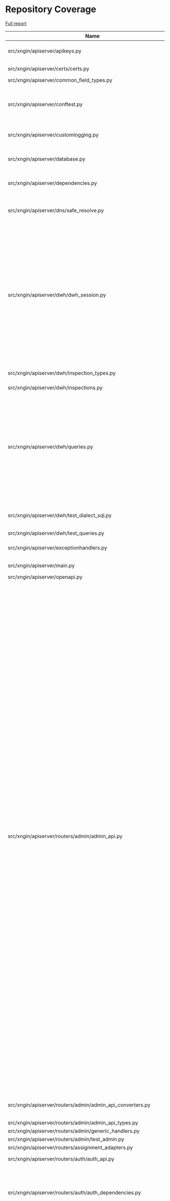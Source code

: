 # Repository Coverage

[Full report](https://htmlpreview.github.io/?https://github.com/agency-fund/evidential-be/blob/python-coverage-comment-action-data/htmlcov/index.html)

| Name                                                                 |    Stmts |     Miss |   Cover |   Missing |
|--------------------------------------------------------------------- | -------: | -------: | ------: | --------: |
| src/xngin/apiserver/apikeys.py                                       |       39 |        8 |     79% |35, 37-41, 70-73 |
| src/xngin/apiserver/certs/certs.py                                   |       16 |        9 |     44% |19-23, 37-44 |
| src/xngin/apiserver/common\_field\_types.py                          |       12 |        1 |     92% |        13 |
| src/xngin/apiserver/conftest.py                                      |      185 |        8 |     96% |73, 95-97, 107, 156, 158, 162 |
| src/xngin/apiserver/customlogging.py                                 |       54 |        5 |     91% |35-36, 41, 56-57 |
| src/xngin/apiserver/database.py                                      |       61 |       16 |     74% |28, 38, 55, 61, 68, 89-101 |
| src/xngin/apiserver/dependencies.py                                  |       27 |        9 |     67% |22, 49, 52-56, 61-63 |
| src/xngin/apiserver/dns/safe\_resolve.py                             |       44 |        9 |     80% |28-29, 33-34, 47, 69, 72, 77-78 |
| src/xngin/apiserver/dwh/dwh\_session.py                              |      179 |       77 |     57% |37, 43, 71-78, 81, 144, 150, 161-168, 175-232, 254-256, 271, 324-329, 332, 334-340, 358, 392-399, 407 |
| src/xngin/apiserver/dwh/inspection\_types.py                         |       61 |        5 |     92% |27, 45, 67, 78, 84 |
| src/xngin/apiserver/dwh/inspections.py                               |       28 |        1 |     96% |        63 |
| src/xngin/apiserver/dwh/queries.py                                   |      171 |       33 |     81% |117-157, 169, 176, 216, 246-248, 294, 315, 332-333, 342, 344, 347-348, 357-358 |
| src/xngin/apiserver/dwh/test\_dialect\_sql.py                        |       77 |        6 |     92% |591, 603, 606-609 |
| src/xngin/apiserver/dwh/test\_queries.py                             |      224 |        1 |     99% |       210 |
| src/xngin/apiserver/exceptionhandlers.py                             |       49 |        9 |     82% |31, 35, 43, 51-56, 70 |
| src/xngin/apiserver/main.py                                          |       33 |        6 |     82% | 20-38, 66 |
| src/xngin/apiserver/openapi.py                                       |       20 |        9 |     55% |     19-67 |
| src/xngin/apiserver/routers/admin/admin\_api.py                      |      496 |      236 |     52% |168, 231-234, 261-264, 289-292, 306-310, 323-325, 348, 370, 381, 396-409, 429-439, 471-486, 504-519, 554-566, 570-583, 603-619, 665-671, 688-696, 725-736, 761-771, 782-801, 812-813, 832-839, 845-851, 871-882, 899, 949-959, 975-1061, 1073, 1088-1109, 1134-1140, 1194-1199, 1252-1261, 1286-1315, 1368, 1395-1396, 1410-1411, 1422, 1436-1445, 1456-1462, 1479-1486, 1521-1541, 1580-1606, 1617-1621 |
| src/xngin/apiserver/routers/admin/admin\_api\_converters.py          |       41 |        6 |     85% |27, 71-72, 82, 108-109 |
| src/xngin/apiserver/routers/admin/admin\_api\_types.py               |      178 |        2 |     99% |    33, 35 |
| src/xngin/apiserver/routers/admin/generic\_handlers.py               |       24 |       14 |     42% |     42-60 |
| src/xngin/apiserver/routers/admin/test\_admin.py                     |      710 |        1 |     99% |       321 |
| src/xngin/apiserver/routers/assignment\_adapters.py                  |       44 |        1 |     98% |       149 |
| src/xngin/apiserver/routers/auth/auth\_api.py                        |       35 |       12 |     66% |29-32, 59-80 |
| src/xngin/apiserver/routers/auth/auth\_dependencies.py               |       96 |       47 |     51% |52, 65-71, 78-105, 123, 130-169, 200-202 |
| src/xngin/apiserver/routers/common\_api\_types.py                    |      352 |       50 |     86% |107, 133, 135, 272, 342-351, 369, 585-587, 624, 804-827, 834-840, 847-851, 1052, 1219, 1221-1223 |
| src/xngin/apiserver/routers/common\_enums.py                         |      167 |       55 |     67% |71, 73, 85, 87, 96-105, 110, 132-149, 160-164, 205, 243-256, 276-282, 310-314 |
| src/xngin/apiserver/routers/experiments/dependencies.py              |       18 |        3 |     83% |     49-55 |
| src/xngin/apiserver/routers/experiments/experiments\_api.py          |       87 |       37 |     57% |98, 107-120, 142, 155, 182, 193, 207, 237-244, 282-338, 355-365 |
| src/xngin/apiserver/routers/experiments/experiments\_common.py       |      316 |       99 |     69% |64, 69, 93, 107, 114, 137-148, 168, 186, 202-211, 235, 246, 319, 333, 356-374, 400-416, 512-531, 585-587, 638-659, 702, 706, 709-714, 736-737, 759-774, 777, 804-900 |
| src/xngin/apiserver/routers/experiments/test\_experiments\_common.py |      358 |        1 |     99% |       903 |
| src/xngin/apiserver/routers/healthchecks\_api.py                     |       16 |        2 |     88% |     26-27 |
| src/xngin/apiserver/routers/test\_common\_api\_types.py              |       41 |        1 |     98% |        74 |
| src/xngin/apiserver/settings.py                                      |      171 |       28 |     84% |99, 119, 126, 132, 177-178, 238, 243, 246-251, 301-305, 324, 346, 357, 359, 369, 372, 389, 411, 426 |
| src/xngin/apiserver/sqla/tables.py                                   |      245 |        7 |     97% |49, 126-128, 256, 290-291 |
| src/xngin/apiserver/storage/storage\_format\_converters.py           |      100 |       24 |     76% |58, 75, 89-90, 109, 162-202, 284, 318-371 |
| src/xngin/apiserver/testing/assertions.py                            |       14 |        5 |     64% | 14-17, 23 |
| src/xngin/apiserver/testing/xurl.py                                  |       29 |        1 |     97% |        37 |
| src/xngin/cli/main.py                                                |      336 |      197 |     41% |83-99, 115-146, 150-154, 164-166, 253, 256, 261, 273-274, 283, 291-309, 312-348, 350-353, 371-376, 381-382, 411-412, 425-433, 439-445, 451-454, 461-469, 494-499, 514-522, 535-543, 547-550, 590-666, 682-686, 697-698, 706-708, 712 |
| src/xngin/db\_extensions/custom\_functions.py                        |       39 |        3 |     92% |47, 66, 79 |
| src/xngin/db\_extensions/test\_custom\_functions.py                  |       48 |       12 |     75% |59-68, 73-82 |
| src/xngin/events/common.py                                           |        7 |        2 |     71% |    14, 21 |
| src/xngin/events/experiment\_created.py                              |       14 |        4 |     71% | 18, 21-25 |
| src/xngin/events/webhook\_sent.py                                    |       15 |        5 |     67% |     18-23 |
| src/xngin/stats/assignment.py                                        |       46 |        1 |     98% |       113 |
| src/xngin/stats/balance.py                                           |       62 |        3 |     95% |106, 134, 137 |
| src/xngin/stats/bandit\_sampling.py                                  |       73 |       62 |     15% |25-27, 48-54, 71-73, 95-110, 136-160, 179-209, 231-266 |
| src/xngin/stats/power.py                                             |       65 |        5 |     92% |45, 84, 141-151 |
| src/xngin/xsecrets/gcp\_kms\_provider.py                             |       71 |       26 |     63% |62-77, 84-85, 102-103, 106, 110-118, 122-129 |
| src/xngin/xsecrets/provider.py                                       |       19 |        1 |     95% |        46 |
| src/xngin/xsecrets/secretservice.py                                  |       61 |        4 |     93% |42-43, 101, 123 |
| src/xngin/xsecrets/test\_gcp\_kms\_provider.py                       |      103 |       26 |     75% |40-42, 170-175, 182-189, 195-199, 206, 213-224 |
| src/xngin/xsecrets/test\_nacl\_provider.py                           |       67 |        1 |     99% |        24 |
|                                                            **TOTAL** | **6958** | **1196** | **83%** |           |

52 files skipped due to complete coverage.


## Setup coverage badge

Below are examples of the badges you can use in your main branch `README` file.

### Direct image

[![Coverage badge](https://raw.githubusercontent.com/agency-fund/evidential-be/python-coverage-comment-action-data/badge.svg)](https://htmlpreview.github.io/?https://github.com/agency-fund/evidential-be/blob/python-coverage-comment-action-data/htmlcov/index.html)

This is the one to use if your repository is private or if you don't want to customize anything.

### [Shields.io](https://shields.io) Json Endpoint

[![Coverage badge](https://img.shields.io/endpoint?url=https://raw.githubusercontent.com/agency-fund/evidential-be/python-coverage-comment-action-data/endpoint.json)](https://htmlpreview.github.io/?https://github.com/agency-fund/evidential-be/blob/python-coverage-comment-action-data/htmlcov/index.html)

Using this one will allow you to [customize](https://shields.io/endpoint) the look of your badge.
It won't work with private repositories. It won't be refreshed more than once per five minutes.

### [Shields.io](https://shields.io) Dynamic Badge

[![Coverage badge](https://img.shields.io/badge/dynamic/json?color=brightgreen&label=coverage&query=%24.message&url=https%3A%2F%2Fraw.githubusercontent.com%2Fagency-fund%2Fevidential-be%2Fpython-coverage-comment-action-data%2Fendpoint.json)](https://htmlpreview.github.io/?https://github.com/agency-fund/evidential-be/blob/python-coverage-comment-action-data/htmlcov/index.html)

This one will always be the same color. It won't work for private repos. I'm not even sure why we included it.

## What is that?

This branch is part of the
[python-coverage-comment-action](https://github.com/marketplace/actions/python-coverage-comment)
GitHub Action. All the files in this branch are automatically generated and may be
overwritten at any moment.